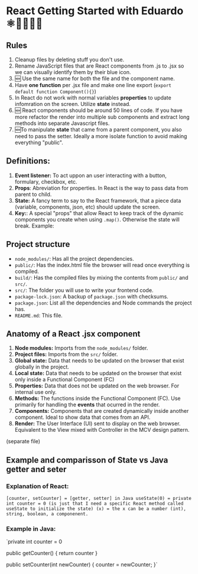 # React Getting Started with Eduardo ⚛️🚀🧔🏻‍♂️

## Rules

1. Cleanup files by deleting stuff you don't use.
1. Rename JavaScript files that are React components from .js to .jsx so we can visually identify them by their blue icon.
1. 🆕 Use the same name for both the file and the component name.
1. Have **one function** per .jsx file and make one line export (`export default function Component(){}`)
1. In React do not work with normal variables **properties** to update infomration on the screen. Utilize **state** instead.
1. 🆕 React components should be around 50 lines of code. If you have more refactor the render into multiple sub components and extract long methods into separate Javascript files.
1. 🆕To manipulate **state** that came from a parent component, you also need to pass the setter. Ideally a more isolate function to avoid making everything "public".

## Definitions:

1. **Event listener:** To act uppon an user interacting with a button, formulary, checkbox, etc.
1. **Props**: Abreviation for properties. In React is the way to pass data from parent to child.
1. **State:** A fancy term to say to the React framework, that a piece data (variable, components, json, etc) should update the screen.
1. **Key:**: A special "props" that allow React to keep track of the dynamic components you create when using `.map()`. Otherwise the state will break. Example: <TodoItem key={item.id} item={item}>

## Project structure

- `node_modules/`: Has all the project dependencies.
- `public/`: Has the index.html file the browser will read once everything is compiled.
- `build/`: Has the compiled files by mixing the contents from `public/` and `src/`.
- `src/`: The folder you will use to write your frontend code.
- `package-lock.json`: A backup of `package.json` with checksums.
- `package.json`: List all the dependencies and Node commands the project has.
- `README.md`: This file.

## Anatomy of a React .jsx component

1. **Node modules:** Imports from the `node_modules/` folder.
1. **Project files:** Imports from the `src/` folder.
1. **Global state:** Data that needs to be updated on the browser that exist globally in the project.
1. **Local state:** Data that needs to be updated on the browser that exist only inside a Functional Component (FC)
1. **Properties:** Data that does not be updated on the web browser. For internal use only.
1. **Methods:** The functions inside the Functional Component (FC). Use primarily for handling the **events** that ocurred in the render.
1. **Components:** Components that are created dynamically inside another component. Ideal to show data that comes from an API.
1. **Render:** The User Interface (UI) sent to display on the web browser. Equivalent to the View mixed with Controller in the MCV design pattern.

(separate file)

## Example and comparisson of State vs Java getter and seter

### Explanation of React:

`[counter, setCounter] = [getter, setter] in Java
useState(0) = private int counter = 0 (is just that I need a specific React method called useState to initialize the state)
(x) = the x can be a number (int), string, boolean, a componenent.`

### Example in Java:

`private int counter = 0

public getCounter() {
return counter
}

public setCounter(int newCounter) {
counter = newCounter;
}`
